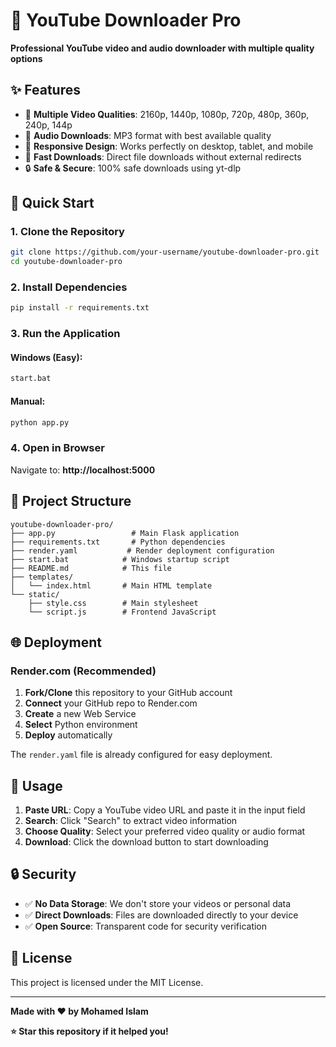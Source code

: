 # 🎥 YouTube Downloader Pro

**Professional YouTube video and audio downloader with multiple quality options**

## ✨ Features

- 🎥 **Multiple Video Qualities**: 2160p, 1440p, 1080p, 720p, 480p, 360p, 240p, 144p
- 🎵 **Audio Downloads**: MP3 format with best available quality
- 📱 **Responsive Design**: Works perfectly on desktop, tablet, and mobile
- 🚀 **Fast Downloads**: Direct file downloads without external redirects
- 🔒 **Safe & Secure**: 100% safe downloads using yt-dlp

## 🚀 Quick Start

### 1. Clone the Repository
```bash
git clone https://github.com/your-username/youtube-downloader-pro.git
cd youtube-downloader-pro
```

### 2. Install Dependencies
```bash
pip install -r requirements.txt
```

### 3. Run the Application

#### Windows (Easy):
```bash
start.bat
```

#### Manual:
```bash
python app.py
```

### 4. Open in Browser
Navigate to: **http://localhost:5000**

## 📁 Project Structure

```
youtube-downloader-pro/
├── app.py                 # Main Flask application
├── requirements.txt       # Python dependencies
├── render.yaml           # Render deployment configuration
├── start.bat            # Windows startup script
├── README.md            # This file
├── templates/
│   └── index.html       # Main HTML template
└── static/
    ├── style.css        # Main stylesheet
    └── script.js        # Frontend JavaScript
```

## 🌐 Deployment

### Render.com (Recommended)
1. **Fork/Clone** this repository to your GitHub account
2. **Connect** your GitHub repo to Render.com
3. **Create** a new Web Service
4. **Select** Python environment
5. **Deploy** automatically

The `render.yaml` file is already configured for easy deployment.

## 📱 Usage

1. **Paste URL**: Copy a YouTube video URL and paste it in the input field
2. **Search**: Click "Search" to extract video information
3. **Choose Quality**: Select your preferred video quality or audio format
4. **Download**: Click the download button to start downloading

## 🔒 Security

- ✅ **No Data Storage**: We don't store your videos or personal data
- ✅ **Direct Downloads**: Files are downloaded directly to your device
- ✅ **Open Source**: Transparent code for security verification

## 📄 License

This project is licensed under the MIT License.

---

**Made with ❤️ by Mohamed Islam**

**⭐ Star this repository if it helped you!**
